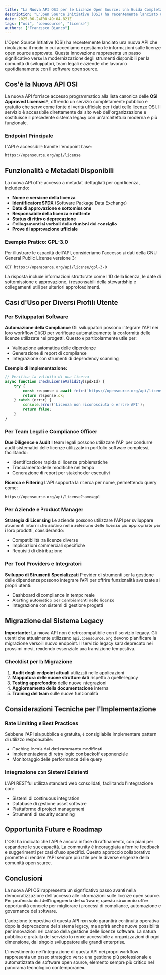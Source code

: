 ```yaml
---
title: "La Nuova API OSI per le Licenze Open Source: Una Guida Completa per Sviluppatori"
description: "L'Open Source Initiative (OSI) ha recentemente lanciato una nuova API che rivoluziona il modo in cui accediamo e gestiamo le informazioni sulle licenze open source approvate. Scopriamo come funziona"
date: 2025-06-24T08:49:04.821Z
tags: ["osi", "opensource", "license"]
authors: ["Francesco Bianco"]
---
```


L'Open Source Initiative (OSI) ha recentemente lanciato una nuova API che rivoluziona il modo in cui accediamo e gestiamo le informazioni sulle licenze open source approvate. Questa innovazione rappresenta un passo significativo verso la modernizzazione degli strumenti disponibili per la comunità di sviluppatori, team legali e aziende che lavorano quotidianamente con il software open source.

## Cos'è la Nuova API OSI

La nuova API fornisce accesso programmatico alla lista canonica delle **OSI Approved Licenses®**, offrendo un servizio completamente pubblico e gratuito che serve come fonte di verità ufficiale per i dati delle licenze OSI. Il servizio è accessibile direttamente dal sito web dell'organizzazione e sostituisce il precedente sistema legacy con un'architettura moderna e più funzionale.

### Endpoint Principale

L'API è accessibile tramite l'endpoint base:
```
https://opensource.org/api/license
```

## Funzionalità e Metadati Disponibili

La nuova API offre accesso a metadati dettagliati per ogni licenza, includendo:

- **Nome e versione della licenza**
- **Identificatore SPDX** (Software Package Data Exchange)
- **Date di approvazione e sottomissione**
- **Responsabile della licenza e mittente**
- **Status di ritiro o deprecazione**
- **Collegamenti ai verbali delle riunioni del consiglio**
- **Prove di approvazione ufficiale**

### Esempio Pratico: GPL-3.0

Per illustrare le capacità dell'API, consideriamo l'accesso ai dati della GNU General Public License versione 3:

```
GET https://opensource.org/api/license/gpl-3-0
```

La risposta include informazioni strutturate come l'ID della licenza, le date di sottomissione e approvazione, i responsabili della stewardship e collegamenti utili per ulteriori approfondimenti.

## Casi d'Uso per Diversi Profili Utente

### Per Sviluppatori Software

**Automazione della Compliance**
Gli sviluppatori possono integrare l'API nei loro workflow CI/CD per verificare automaticamente la conformità delle licenze utilizzate nei progetti. Questo è particolarmente utile per:
- Validazione automatica delle dipendenze
- Generazione di report di compliance
- Integrazione con strumenti di dependency scanning

**Esempio di implementazione:**
```javascript
// Verifica la validità di una licenza
async function checkLicenseValidity(spdxId) {
    try {
        const response = await fetch(`https://opensource.org/api/license/${spdxId}`);
        return response.ok;
    } catch (error) {
        console.error('Licenza non riconosciuta o errore API');
        return false;
    }
}
```

### Per Team Legali e Compliance Officer

**Due Diligence e Audit**
I team legali possono utilizzare l'API per condurre audit sistematici delle licenze utilizzate in portfolio software complessi, facilitando:
- Identificazione rapida di licenze problematiche
- Tracciamento delle modifiche nel tempo
- Generazione di report per stakeholder esecutivi

**Ricerca e Filtering**
L'API supporta la ricerca per nome, permettendo query come:
```
https://opensource.org/api/license?name=gpl
```

### Per Aziende e Product Manager

**Strategia di Licensing**
Le aziende possono utilizzare l'API per sviluppare strumenti interni che aiutino nella selezione delle licenze più appropriate per i loro prodotti, considerando:
- Compatibilità tra licenze diverse
- Implicazioni commerciali specifiche
- Requisiti di distribuzione

### Per Tool Providers e Integratori

**Sviluppo di Strumenti Specializzati**
Provider di strumenti per la gestione delle dipendenze possono integrare l'API per offrire funzionalità avanzate ai propri utenti:
- Dashboard di compliance in tempo reale
- Alerting automatico per cambiamenti nelle licenze
- Integrazione con sistemi di gestione progetti

## Migrazione dal Sistema Legacy

**Importante:** La nuova API non è retrocompatibile con il servizio legacy. Gli utenti che attualmente utilizzano `api.opensource.org` devono pianificare la migrazione verso il nuovo endpoint. Il servizio legacy sarà deprecato nei prossimi mesi, rendendo essenziale una transizione tempestiva.

### Checklist per la Migrazione

1. **Audit degli endpoint attuali** utilizzati nelle applicazioni
2. **Mappatura delle nuove strutture dati** rispetto a quelle legacy
3. **Testing approfondito** delle nuove integrazioni
4. **Aggiornamento della documentazione** interna
5. **Training del team** sulle nuove funzionalità

## Considerazioni Tecniche per l'Implementazione

### Rate Limiting e Best Practices

Sebbene l'API sia pubblica e gratuita, è consigliabile implementare pattern di utilizzo responsabile:
- Caching locale dei dati raramente modificati
- Implementazione di retry logic con backoff esponenziale
- Monitoraggio delle performance delle query

### Integrazione con Sistemi Esistenti

L'API RESTful utilizza standard web consolidati, facilitando l'integrazione con:
- Sistemi di continuous integration
- Database di gestione asset software
- Piattaforme di project management
- Strumenti di security scanning

## Opportunità Future e Roadmap

L'OSI ha indicato che l'API è ancora in fase di raffinamento, con piani per espandere le sue capacità. La community è incoraggiata a fornire feedback e suggerimenti per casi d'uso specifici. Questo approccio collaborativo promette di rendere l'API sempre più utile per le diverse esigenze della comunità open source.

## Conclusioni

La nuova API OSI rappresenta un significativo passo avanti nella democratizzazione dell'accesso alle informazioni sulle licenze open source. Per professionisti dell'ingegneria del software, questo strumento offre opportunità concrete per migliorare i processi di compliance, automazione e governance del software.

L'adozione tempestiva di questa API non solo garantirà continuità operativa dopo la deprecazione del sistema legacy, ma aprirà anche nuove possibilità per innovazioni nel campo della gestione delle licenze software. La natura pubblica e gratuita del servizio lo rende accessibile a organizzazioni di ogni dimensione, dal singolo sviluppatore alle grandi enterprise.

L'investimento nell'integrazione di questa API nei propri workflow rappresenta un passo strategico verso una gestione più professionale e automatizzata del software open source, elemento sempre più critico nel panorama tecnologico contemporaneo.
